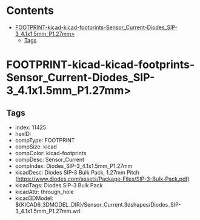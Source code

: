 



Contents
========

* [FOOTPRINT-kicad-kicad-footprints-Sensor_Current-Diodes_SIP-3_4.1x1.5mm_P1.27mm>](#footprint-kicad-kicad-footprints-sensor_current-diodes_sip-3_41x15mm_p127mm)
	* [Tags](#tags)

# FOOTPRINT-kicad-kicad-footprints-Sensor_Current-Diodes_SIP-3_4.1x1.5mm_P1.27mm>

## Tags

- index: 11425
- hexID: 
- oompType: FOOTPRINT
- oompSize: kicad
- oompColor: kicad-footprints
- oompDesc: Sensor_Current
- oompIndex: Diodes_SIP-3_4.1x1.5mm_P1.27mm
- kicadDesc: Diodes SIP-3 Bulk Pack, 1.27mm Pitch (https://www.diodes.com/assets/Package-Files/SIP-3-Bulk-Pack.pdf)
- kicadTags: Diodes SIP-3 Bulk Pack
- kicadAttr: through_hole
- kicad3DModel: ${KICAD6_3DMODEL_DIR}/Sensor_Current.3dshapes/Diodes_SIP-3_4.1x1.5mm_P1.27mm.wrl
